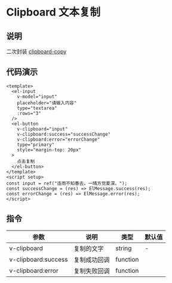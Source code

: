 # Clipboard 文本复制

## 说明

二次封装 [clipboard-copy](https://github.com/feross/clipboard-copy)

## 代码演示

```vue
<template>
  <el-input
    v-model="input"
    placeholder="请输入内容"
    type="textarea"
    :rows="3"
  />
  <el-button
    v-clipboard="input"
    v-clipboard:success="successChange"
    v-clipboard:error="errorChange"
    type="primary"
    style="margin-top: 20px"
  >
    点击复制
  </el-button>
</template>
<script setup>
const input = ref("连雨不知春去，一晴方觉夏深。");
const successChange = (res) => ElMessage.success(res);
const errorChange = (res) => ElMessage.error(res);
</script>
```

## 指令

| 参数                | 说明         | 类型     | 默认值 |
| ------------------- | ------------ | -------- | ------ |
| v-clipboard         | 复制的文字   | string   | -      |
| v-clipboard:success | 复制成功回调 | function |
| v-clipboard:error   | 复制失败回调 | function |
